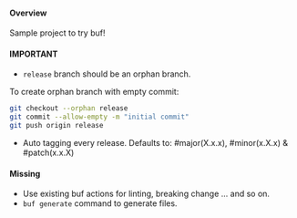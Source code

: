 #### Overview
Sample project to try buf!

#### IMPORTANT
- `release` branch should be an orphan branch.

To create orphan branch with empty commit:
``` bash
git checkout --orphan release
git commit --allow-empty -m "initial commit"
git push origin release
```

- Auto tagging every release. Defaults to: #major(X.x.x), #minor(x.X.x) & #patch(x.x.X)

#### Missing
- Use existing buf actions for linting, breaking change ... and so on.
- `buf generate` command to generate files.
